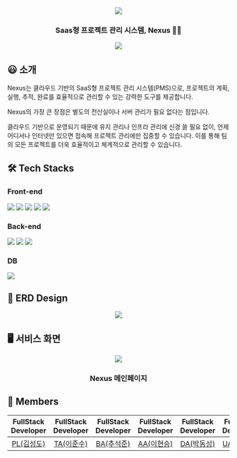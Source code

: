 <div align="center">
<img src="https://github.com/user-attachments/assets/8b870300-c9eb-4d2c-9e9b-89742ef745ed" />
  
### Saas형 프로젝트 관리 시스템, Nexus 👨‍💻

<img src="https://img.shields.io/badge/release-2024.09.23-critical?style=flat&logo=google-chrome&logoColor=white" />
</div>

## :smiley: 소개

Nexus는 클라우드 기반의 SaaS형 프로젝트 관리 시스템(PMS)으로, 
프로젝트의 계획, 실행, 추적, 완료를 효율적으로 관리할 수 있는 강력한 도구를 제공합니다. 

Nexus의 가장 큰 장점은 별도의 전산실이나 서버 관리가 필요 없다는 점입니다. 

클라우드 기반으로 운영되기 때문에 유지 관리나 인프라 관리에 신경 쓸 필요 없이,
언제 어디서나 인터넷만 있으면 접속해 프로젝트 관리에만 집중할 수 있습니다. 이를 통해 팀의 모든 프로젝트를 더욱 효율적이고 체계적으로 관리할 수 있습니다.

## 🛠 Tech Stacks

### Front-end
<div>
  <img src="https://img.shields.io/badge/JavaScript-F7DF1E?style=for-the-badge&logo=JavaScript&logoColor=black"/>
  <img src="https://img.shields.io/badge/jQuery-0769AD?style=for-the-badge&logo=jQuery&logoColor=white"/>
  <img src="https://img.shields.io/badge/HTML5-E34F26?style=for-the-badge&logo=HTML5&logoColor=white"/>
  <img src="https://img.shields.io/badge/CSS3-1572B6?style=for-the-badge&logo=CSS3&logoColor=white"/>
  <img src="https://img.shields.io/badge/JSP-007396?style=for-the-badge&logo=java&logoColor=white"/>
</div>

### Back-end
<div>
  <img src="https://img.shields.io/badge/Java-007396?style=for-the-badge&logo=java&logoColor=white"/>
  <img src="https://img.shields.io/badge/Spring-6DB33F?style=for-the-badge&logo=Spring&logoColor=white"/>
  <img src="https://img.shields.io/badge/전자정부프레임워크 4.0-0054A6?style=for-the-badge&logoColor=white"/>
</div>

### DB
<div>
  <img src="https://img.shields.io/badge/Oracle-F80000?style=for-the-badge&logo=Oracle&logoColor=white"/>
</div>


## 🔀 ERD Design
<div align="center">
  <img src="https://github.com/user-attachments/assets/95a1e86e-1bea-4ae6-abb7-b73446fd6cfc" />
</div>

## 🖥 서비스 화면
<div align="center">
<img src="https://github.com/user-attachments/assets/01c4af34-eac6-47b8-974e-9e33bbb51722" />
  
### Nexus 메인페이지
</div>

## 👥 Members

|                   FullStack Developer                   |                      FullStack Developer                      |                     FullStack Developer                     |                   FullStack Developer                   |                    FullStack Developer                   |                  FullStack Developer                  |
| :------------------------------------------: | :------------------------------------------------: | :----------------------------------------------: | :------------------------------------------: | :--------------------------------------------: | :-----------------------------------------: |
|  [PL(김성도)](https://github.com/)  |  [TA(이준수)](https://github.com/)  |  [BA(추석준)](https://github.com/)  |  [AA(이현승)](https://github.com/hs9726)  |  [DA(박동성)](https://github.com/allino1127)  |  [UA(길도연)](https://github.com/GilDoYean)  |
